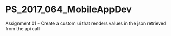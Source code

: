 # PS_2017_064_MobileAppDev
Assignment 01 - Create a custom ui that renders values in the json retrieved from the api call

